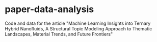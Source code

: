 # paper-data-analysis
Code and data for the article "Machine Learning Insights into Ternary Hybrid  Nanofluids, A Structural Topic Modeling Approach to  Thematic Landscapes, Material Trends, and Future  Frontiers"
